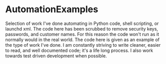 # AutomationExamples
Selection of work I've done automating in Python code, shell scripting, or launchd xml.  The code here has been scrubbed to remove security keys, passwords, and customer names.  For this reason the code won't run as it normally would in the real world.  The code here is given as an example of the type of work I've done.  I am constantly striving to write cleaner, easier to read, and well documented code; it's a life long process.  I also work towards test driven development when possible.
